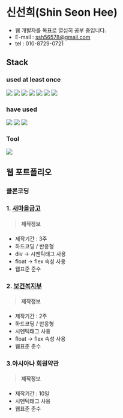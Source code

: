 # 신선희(Shin Seon Hee)

* 웹 개발자를 목표로 열심히 공부 중입니다.
* E-mail : ssh56578@gmail.com
* tel : 010-8729-0721

## Stack
### used at least once
<img src="https://img.shields.io/badge/html5-E34F26?style=for-the-badge&logo=html5&logoColor=white"> <img src="https://img.shields.io/badge/css-1572B6?style=for-the-badge&logo=css3&logoColor=white"> <img src="https://img.shields.io/badge/jquery-0769AD?style=for-the-badge&logo=jquery&logoColor=white"> <img src="https://img.shields.io/badge/python-3776AB?style=for-the-badge&logo=python&logoColor=white"> <img src="https://img.shields.io/badge/java-007396?style=for-the-badge&logo=java&logoColor=white"> <img src="https://img.shields.io/badge/mysql-4479A1?style=for-the-badge&logo=mysql&logoColor=white"> <img src="https://img.shields.io/badge/androidstudio-3DDC84?style=for-the-badge&logo=androidstudio&logoColor=white">

### have used
<img src="https://img.shields.io/badge/html5-E34F26?style=for-the-badge&logo=html5&logoColor=white"> <img src="https://img.shields.io/badge/css-1572B6?style=for-the-badge&logo=css3&logoColor=white"> <img src="https://img.shields.io/badge/jquery-0769AD?style=for-the-badge&logo=jquery&logoColor=white">

### Tool
<img src="https://img.shields.io/badge/visualstudiocode-007ACC?style=for-the-badge&logo=visualstudiocode&logoColor=white">


## 웹 포트폴리오
### 클론코딩

### 1. [새마을금고](http://ssk3738.dothome.co.kr/01-MG/portfolio_mo.html)
> #### 제작정보
- 제작기간 : 3주
 - 하드코딩 / 반응형
 - div -> 시멘틱태그 사용
 - float -> flex 속성 사용
 - 웹표준 준수


### 2. [보건복지부](http://ssk3738.dothome.co.kr/02-HWM/portfolio_2.html)
> #### 제작정보
 - 제작기간 : 2주
 - 하드코딩 / 반응형
 - 시멘틱태그 사용
 - float -> flex 속성 사용
 - 웹표준 준수

### 3.아시아나 회원약관
> #### 제작정보
 - 제작기간 : 10일
 - 시멘틱태그 사용
 - 웹표준 준수

